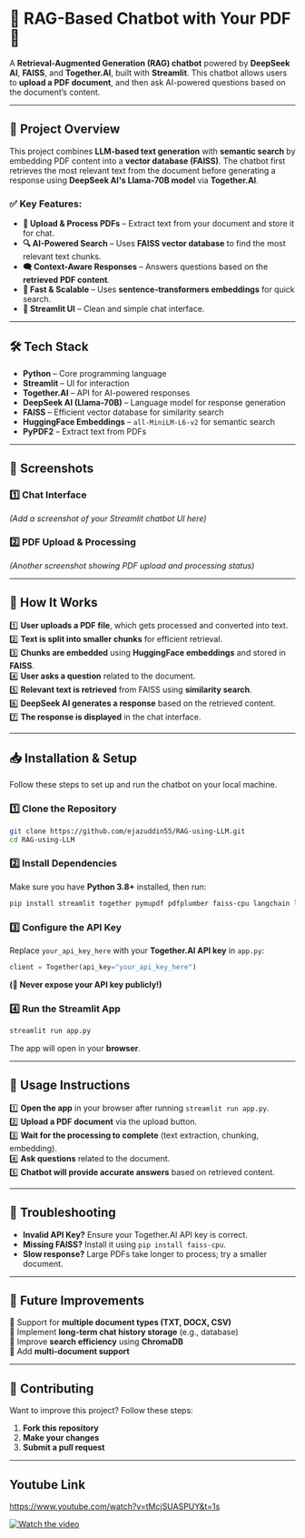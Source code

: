 

# **📄 RAG-Based Chatbot with Your PDF 🤖**  
A **Retrieval-Augmented Generation (RAG) chatbot** powered by **DeepSeek AI**, **FAISS**, and **Together.AI**, built with **Streamlit**. This chatbot allows users to **upload a PDF document**, and then ask AI-powered questions based on the document’s content.  

---

## **🌟 Project Overview**  
This project combines **LLM-based text generation** with **semantic search** by embedding PDF content into a **vector database (FAISS)**. The chatbot first retrieves the most relevant text from the document before generating a response using **DeepSeek AI's Llama-70B model** via **Together.AI**.  

### ✅ **Key Features:**  
- **📂 Upload & Process PDFs** – Extract text from your document and store it for chat.  
- **🔍 AI-Powered Search** – Uses **FAISS vector database** to find the most relevant text chunks.  
- **🗨️ Context-Aware Responses** – Answers questions based on the **retrieved PDF content**.  
- **🚀 Fast & Scalable** – Uses **sentence-transformers embeddings** for quick search.  
- **🎨 Streamlit UI** – Clean and simple chat interface.  

---

## **🛠️ Tech Stack**  
- **Python** – Core programming language  
- **Streamlit** – UI for interaction  
- **Together.AI** – API for AI-powered responses  
- **DeepSeek AI (Llama-70B)** – Language model for response generation  
- **FAISS** – Efficient vector database for similarity search  
- **HuggingFace Embeddings** – `all-MiniLM-L6-v2` for semantic search  
- **PyPDF2** – Extract text from PDFs  

---

## **📸 Screenshots**  
### **1️⃣ Chat Interface**  
*(Add a screenshot of your Streamlit chatbot UI here)*  
### **2️⃣ PDF Upload & Processing**  
*(Another screenshot showing PDF upload and processing status)*  

---

## **📌 How It Works**  
1️⃣ **User uploads a PDF file**, which gets processed and converted into text.  
2️⃣ **Text is split into smaller chunks** for efficient retrieval.  
3️⃣ **Chunks are embedded** using **HuggingFace embeddings** and stored in **FAISS**.  
4️⃣ **User asks a question** related to the document.  
5️⃣ **Relevant text is retrieved** from FAISS using **similarity search**.  
6️⃣ **DeepSeek AI generates a response** based on the retrieved content.  
7️⃣ **The response is displayed** in the chat interface.  

---

## **📥 Installation & Setup**  
Follow these steps to set up and run the chatbot on your local machine.  

### **1️⃣ Clone the Repository**  
```bash
git clone https://github.com/ejazuddin55/RAG-using-LLM.git
cd RAG-using-LLM
```

### **2️⃣ Install Dependencies**  
Make sure you have **Python 3.8+** installed, then run:  
```bash
pip install streamlit together pymupdf pdfplumber faiss-cpu langchain langchain-community
```

### **3️⃣ Configure the API Key**  
Replace `your_api_key_here` with your **Together.AI API key** in `app.py`:  
```python
client = Together(api_key="your_api_key_here")
```
**(🚨 Never expose your API key publicly!)**

### **4️⃣ Run the Streamlit App**  
```bash
streamlit run app.py
```
The app will open in your **browser**.

---

## **🎯 Usage Instructions**  
1️⃣ **Open the app** in your browser after running `streamlit run app.py`.  
2️⃣ **Upload a PDF document** via the upload button.  
3️⃣ **Wait for the processing to complete** (text extraction, chunking, embedding).  
4️⃣ **Ask questions** related to the document.  
5️⃣ **Chatbot will provide accurate answers** based on retrieved content.  

---

## **🔧 Troubleshooting**  
- **Invalid API Key?** Ensure your Together.AI API key is correct.  
- **Missing FAISS?** Install it using `pip install faiss-cpu`.  
- **Slow response?** Large PDFs take longer to process; try a smaller document.  

---

## **🚀 Future Improvements**  
🔹 Support for **multiple document types (TXT, DOCX, CSV)**  
🔹 Implement **long-term chat history storage** (e.g., database)  
🔹 Improve **search efficiency** using **ChromaDB**  
🔹 Add **multi-document support**  

---

## **🤝 Contributing**  
Want to improve this project? Follow these steps:  
1. **Fork this repository**  
2. **Make your changes**  
3. **Submit a pull request**  

---
## **Youtube Link**
https://www.youtube.com/watch?v=tMcjSUASPUY&t=1s

[![Watch the video](https://img.youtube.com/vi/tMcjSUASPUY/maxresdefault.jpg)](https://www.youtube.com/watch?v=tMcjSUASPUY)
